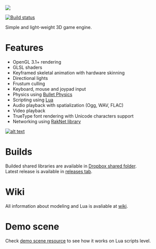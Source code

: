 ![](http://i.imgur.com/x3GSfPD.png)

[![Build status](https://ci.appveyor.com/api/projects/status/vtcu06ofwqf4xe2s?svg=true)](https://ci.appveyor.com/project/SDraw/run-on-coal)

Simple and light-weight 3D game engine.

# Features
* OpenGL 3.1+ rendering
* GLSL shaders
* Keyframed skeletal animation with hardware skinning
* Directional lights
* Frustum culling
* Keyboard, mouse and joypad input
* Physics using [Bullet Physics](https://github.com/bulletphysics/bullet3)
* Scripting using [Lua](https://www.lua.org)
* Audio playback with spatialization (Ogg, WAV, FLAC)
* Video playback
* TrueType font rendering with Unicode characters support
* Networking using [RakNet library](https://github.com/OculusVR/RakNet)

[![alt text](http://i.imgur.com/spFAFnr.png "Youtube playlist")](https://www.youtube.com/watch?v=L2UA3kquDpg&list=PLiEPsxTlqsDnI36XCCsG3jw32j2Gb-JGJ)

# Builds
Builded shared libraries are available in [Dropbox shared folder](https://www.dropbox.com/sh/vowd9qzzy5hosen/AADyDIJJi7bYwbPFZ8rhvolZa?dl=0).  
Latest release is available in [releases tab](https://github.com/SDraw/run-on-coal/releases).

# Wiki
All information about modeling and Lua is avaliable at [wiki](https://github.com/SDraw/run-on-coal/wiki).

# Demo scene
Check [demo scene resource](https://github.com/SDraw/roc-app-demo) to see how it works on Lua scripts level.
